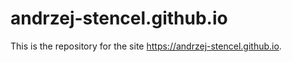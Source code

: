 # andrzej-stencel.github.io

This is the repository for the site <https://andrzej-stencel.github.io>.
